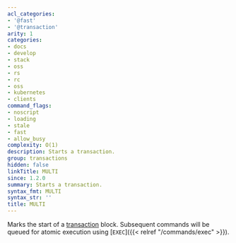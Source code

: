 ```yaml
---
acl_categories:
- '@fast'
- '@transaction'
arity: 1
categories:
- docs
- develop
- stack
- oss
- rs
- rc
- oss
- kubernetes
- clients
command_flags:
- noscript
- loading
- stale
- fast
- allow_busy
complexity: O(1)
description: Starts a transaction.
group: transactions
hidden: false
linkTitle: MULTI
since: 1.2.0
summary: Starts a transaction.
syntax_fmt: MULTI
syntax_str: ''
title: MULTI
---
```

Marks the start of a [transaction][tt] block.
Subsequent commands will be queued for atomic execution using [`EXEC`]({{< relref "/commands/exec" >}}).

[tt]: /develop/interact/transactions
